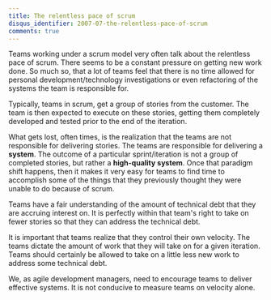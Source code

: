 ```yaml
---
title: The relentless pace of scrum
disqus_identifier: 2007-07-the-relentless-pace-of-scrum
comments: true
---
```


Teams working under a scrum model very often talk about the relentless pace of scrum. There&nbsp;seems to be a constant pressure on getting new work done. So much so, that a lot of teams feel that there is no time allowed for personal development/technology investigations or even refactoring of the systems the team is responsible for.

Typically, teams in scrum, get a group of stories from the customer. The team is then expected to execute on these stories, getting them completely developed and tested prior to the end of the iteration.

What gets lost, often times, is the realization that the teams are not responsible for delivering stories. The teams are responsible for delivering a **system**. The outcome of a particular sprint/iteration is not a group of completed stories, but rather a **high-quality system**. Once that paradigm shift happens, then it makes it very easy for teams to find time to accomplish some of the things that they previously thought they were unable to do because of scrum.

Teams have a fair understanding of the amount of technical debt that they are accruing interest on. It is perfectly within that team's right to take on fewer stories so that they can address the technical debt.

It is important that teams&nbsp;realize that they control their own velocity. The teams dictate the amount of work that they will take on for a given iteration. Teams should certainly be allowed to take on a little less new work to address some technical debt.

We, as agile development managers, need to encourage teams to deliver effective systems. It is not conducive to measure teams on velocity alone.
